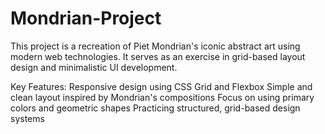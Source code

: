 # Mondrian-Project
This project is a recreation of Piet Mondrian's iconic abstract art using modern web technologies. It serves as an exercise in grid-based layout design and minimalistic UI development.

Key Features:
Responsive design using CSS Grid and Flexbox
Simple and clean layout inspired by Mondrian's compositions
Focus on using primary colors and geometric shapes
Practicing structured, grid-based design systems
